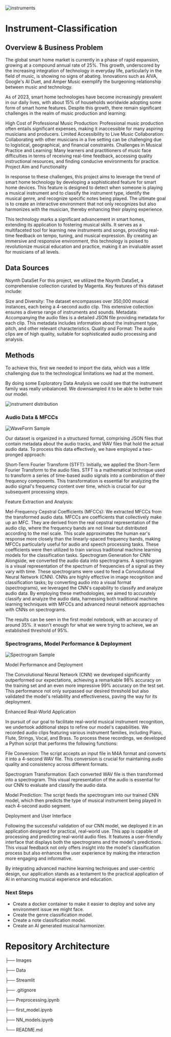 ![instruments](Images/instruments.png)

# Instrument-Classification

## Overview & Business Problem

The global smart home market is currently in a phase of rapid expansion, growing at a compound annual rate of 25%. This growth, underscored by the increasing integration of technology in everyday life, particularly in the field of music, is showing no signs of abating. Innovations such as AIVA, Google's AI Duet, and Amper Music exemplify the burgeoning relationship between music and technology.

As of 2023, smart home technologies have become increasingly prevalent in our daily lives, with about 15% of households worldwide adopting some form of smart home features. Despite this growth, there remain significant challenges in the realm of music production and learning:

High Cost of Professional Music Production: Professional music production often entails significant expenses, making it inaccessible for many aspiring musicians and producers.
Limited Accessibility to Live Music Collaboration: Collaborating with other musicians in a live setting can be challenging due to logistical, geographical, and financial constraints.
Challenges in Musical Practice and Learning: Many learners and practitioners of music face difficulties in terms of receiving real-time feedback, accessing quality instructional resources, and finding conducive environments for practice.
Project Aim and Functionality

In response to these challenges, this project aims to leverage the trend of smart home technology by developing a sophisticated feature for smart home devices. This feature is designed to detect when someone is playing a musical instrument and to classify the instrument type, identify the musical genre, and recognize specific notes being played. The ultimate goal is to create an interactive environment that not only recognizes but also harmonizes with the musician, thereby enhancing their playing experience.

This technology marks a significant advancement in smart homes, extending its application to fostering musical skills. It serves as a multifaceted tool for learning new instruments and songs, providing real-time feedback on tempo, tuning, and musical expression. By creating an immersive and responsive environment, this technology is poised to revolutionize musical education and practice, making it an invaluable asset for musicians of all levels.

## Data Sources

Nsynth DataSet
For this project, we utilized the Nsynth DataSet, a comprehensive collection curated by Magenta. Key features of this dataset include:

Size and Diversity: The dataset encompasses over 350,000 musical instances, each being a 4-second audio clip. This extensive collection ensures a diverse range of instruments and sounds.
Metadata: Accompanying the audio files is a detailed JSON file providing metadata for each clip. This metadata includes information about the instrument type, pitch, and other relevant characteristics.
Quality and Format: The audio clips are of high quality, suitable for sophisticated audio processing and analysis.



## Methods

To achieve this, first we needed to import the data, which was a little challenging due to the technological limitations we had at the moment.

By doing some Exploratory Data Analysis we could see that the instrument family was really unbalanced. We downsampled it to be able to better train our model.

![instrument distribution](Images/instrument_distribution.png)


### Audio Data & MFCCs

![WaveForm Sample](Images/acustic_voice_spectrogram.png)

Our dataset is organized in a structured format, comprising JSON files that contain metadata about the audio tracks, and WAV files that hold the actual audio data. To process this data effectively, we have employed a two-pronged approach:


Short-Term Fourier Transform (STFT): Initially, we applied the Short-Term Fourier Transform to the audio files. STFT is a mathematical technique used to transform a series of time-based audio signals into a combination of their frequency components. This transformation is essential for analyzing the audio signal's frequency content over time, which is crucial for our subsequent processing steps.

Feature Extraction and Analysis:

Mel-Frequency Cepstral Coefficients (MFCCs): We extracted MFCCs from the transformed audio data. MFCCs are coefficients that collectively make up an MFC. They are derived from the real cepstral representation of the audio clip, where the frequency bands are not linear but distributed according to the mel scale. This scale approximates the human ear's response more closely than the linearly-spaced frequency bands, making MFCCs particularly useful for audio and speech processing tasks. These coefficients were then utilized to train various traditional machine learning models for the classification tasks.
Spectrogram Generation for CNN: Alongside, we converted the audio data into spectrograms. A spectrogram is a visual representation of the spectrum of frequencies of a signal as they vary with time. These spectrograms were used to feed a Convolutional Neural Network (CNN). CNNs are highly effective in image recognition and classification tasks; by converting audio into a visual format (spectrograms), we leveraged the CNN's capability to classify and analyze audio data.
By employing these methodologies, we aimed to accurately classify and analyze the audio data, harnessing both traditional machine learning techniques with MFCCs and advanced neural network approaches with CNNs on spectrograms.


The results can be seen in the first model notebook, with an accuracy of around 35%. it wasn't enough for what we were trying to achieve, we an established threshold of 95%.

### Spectrograms, Model Performance & Deployment

![Spectrogram Sample](Images/elec_key_spectrogram.png)

Model Performance and Deployment

The Convolutional Neural Network (CNN) we developed significantly outperformed our expectations, achieving a remarkable 98% accuracy on the training set and an even more impressive 99% accuracy on the test set. This performance not only surpassed our desired threshold but also validated the model's reliability and effectiveness, paving the way for its deployment.

Enhanced Real-World Application

In pursuit of our goal to facilitate real-world musical instrument recognition, we undertook additional steps to refine our model's capabilities. We recorded audio clips featuring various instrument families, including Piano, Flute, Strings, Vocal, and Brass. To process these recordings, we developed a Python script that performs the following functions:

File Conversion: The script accepts an input file in M4A format and converts it into a 4-second WAV file. This conversion is crucial for maintaining audio quality and consistency across different formats.

Spectrogram Transformation: Each converted WAV file is then transformed into a spectrogram. This visual representation of the audio is essential for our CNN to evaluate and classify the audio data.

Model Prediction: The script feeds the spectrogram into our trained CNN model, which then predicts the type of musical instrument being played in each 4-second audio segment.

Deployment and User Interface

Following the successful validation of our CNN model, we deployed it in an application designed for practical, real-world use. This app is capable of processing and predicting real-world audio files. It features a user-friendly interface that displays both the spectrograms and the model's predictions. This visual feedback not only offers insight into the model's classification process but also enhances the user experience by making the interaction more engaging and informative.

By integrating advanced machine learning techniques and user-centric design, our application stands as a testament to the practical application of AI in enhancing musical experience and education.

### Next Steps

* Create a docker container to make it easier to deploy and solve any environment issue we might face.
* Create the genre classification model.
* Create a note classification model.
* Create an AI generated musical harmonizer.

# Repository Architecture

├── Images

├── Data

├── Streamlit

├── .gitignore

├── Preprocessing.ipynb

├── first_model.ipynb

├── NN_models.ipynb

└── README.md
